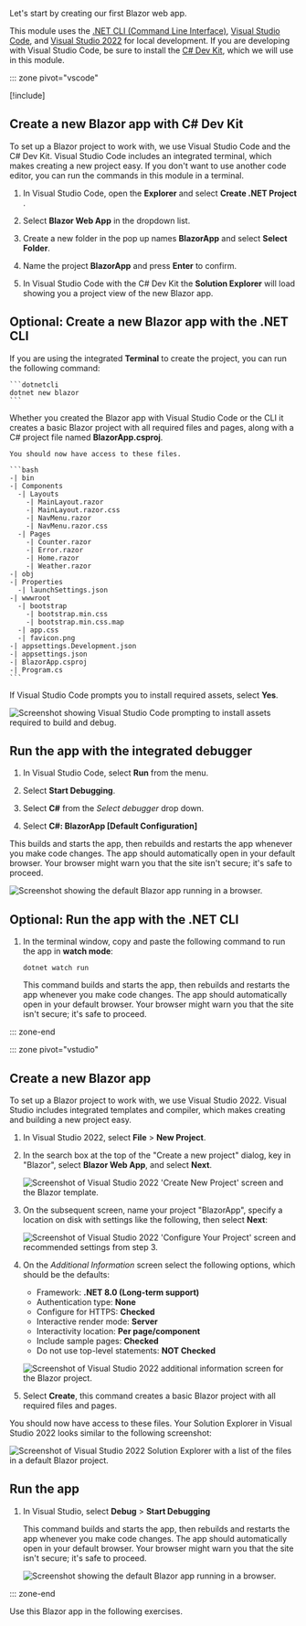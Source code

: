 Let's start by creating our first Blazor web app.

This module uses the [.NET CLI (Command Line Interface)](/dotnet/core/tools/), [Visual Studio Code](https://code.visualstudio.com), and [Visual Studio 2022](https://visualstudio.com) for local development. If you are developing with Visual Studio Code, be sure to install the [C# Dev Kit](https://code.visualstudio.com/docs/csharp/get-started#_install), which we will use in this module.

::: zone pivot="vscode"

[!include[](../../../includes/dotnet8-sdk-version.md)]

## Create a new Blazor app with C# Dev Kit

To set up a Blazor project to work with, we use Visual Studio Code and the C# Dev Kit. Visual Studio Code includes an integrated terminal, which makes creating a new project easy. If you don't want to use another code editor, you can run the commands in this module in a terminal.

1. In Visual Studio Code, open the **Explorer** and select **Create .NET Project** .

2. Select **Blazor Web App** in the dropdown list.

3. Create a new folder in the pop up names **BlazorApp** and select **Select Folder**.

4. Name the project **BlazorApp** and press **Enter** to confirm.

5. In Visual Studio Code with the C# Dev Kit the **Solution Explorer** will load showing you a project view of the new Blazor app.

## Optional: Create a new Blazor app with the .NET CLI

If you are using the integrated **Terminal** to create the project, you can run the following command:

    ```dotnetcli
    dotnet new blazor
    ```

Whether you created the Blazor app with Visual Studio Code or the CLI it creates a basic Blazor project with all required files and pages, along with a C# project file named **BlazorApp.csproj**.

    You should now have access to these files.

    ```bash
    -| bin
    -| Components
      -| Layouts
        -| MainLayout.razor
        -| MainLayout.razor.css
        -| NavMenu.razor
        -| NavMenu.razor.css
      -| Pages
        -| Counter.razor
        -| Error.razor
        -| Home.razor
        -| Weather.razor
    -| obj
    -| Properties
      -| launchSettings.json
    -| wwwroot
      -| bootstrap
        -| bootstrap.min.css
        -| bootstrap.min.css.map
      -| app.css
      -| favicon.png
    -| appsettings.Development.json
    -| appsettings.json
    -| BlazorApp.csproj
    -| Program.cs
    ```

If Visual Studio Code prompts you to install required assets, select **Yes**.

   ![Screenshot showing Visual Studio Code prompting to install assets required to build and debug.](../media/missing-assets-visual-studio-code.png)

## Run the app with the integrated debugger

1. In Visual Studio Code, select **Run** from the menu.

1. Select  **Start Debugging**.

1. Select **C#** from the _Select debugger_ drop down.

1. Select **C#: BlazorApp [Default Configuration]**

  This builds and starts the app, then rebuilds and restarts the app whenever you make code changes. The app should automatically open in your default browser. Your browser might warn you that the site isn't secure; it's safe to proceed.

   ![Screenshot showing the default Blazor app running in a browser.](../media/hello-blazor.png)

## Optional: Run the app with the .NET CLI

1. In the terminal window, copy and paste the following command to run the app in **watch mode**:

    ```dotnetcli
    dotnet watch run
    ```

    This command builds and starts the app, then rebuilds and restarts the app whenever you make code changes. The app should automatically open in your default browser. Your browser might warn you that the site isn't secure; it's safe to proceed.

::: zone-end

::: zone pivot="vstudio"

## Create a new Blazor app

To set up a Blazor project to work with, we use Visual Studio 2022. Visual Studio includes integrated templates and compiler, which makes creating and building a new project easy.

1. In Visual Studio 2022, select **File** > **New Project**.

1. In the search box at the top of the "Create a new project" dialog, key in "Blazor", select **Blazor Web App**, and select **Next**.

   ![Screenshot of Visual Studio 2022 'Create New Project' screen and the Blazor template.](../media/visual-studio-2022-create-new-project.png)

1. On the subsequent screen, name your project "BlazorApp", specify a location on disk with settings like the following, then select **Next**:

   ![Screenshot of Visual Studio 2022 'Configure Your Project' screen and recommended settings from step 3.](../media/visual-studio-2022-configure-project.png)  

1. On the *Additional Information* screen select the following options, which should be the defaults:
   - Framework:  **.NET 8.0 (Long-term support)**
   - Authentication type: **None**
   - Configure for HTTPS: **Checked**
   - Interactive render mode: **Server**
   - Interactivity location: **Per page/component** 
   - Include sample pages: **Checked**
   - Do not use top-level statements: **NOT Checked**

   ![Screenshot of Visual Studio 2022 additional information screen for the Blazor project.](../media/visual-studio-2022-additional-information.png)

1. Select **Create**, this command creates a basic Blazor project with all required files and pages.

  You should now have access to these files. Your Solution Explorer in Visual Studio 2022 looks similar to the following screenshot:

  ![Screenshot of Visual Studio 2022 Solution Explorer with a list of the files in a default Blazor project.](../media/visual-studio-2022-solution-explorer.png)

## Run the app

1. In Visual Studio, select **Debug** > **Start Debugging**

    This command builds and starts the app, then rebuilds and restarts the app whenever you make code changes. The app should automatically open in your default browser. Your browser might warn you that the site isn't secure; it's safe to proceed.

    ![Screenshot showing the default Blazor app running in a browser.](../media/hello-blazor.png)

::: zone-end

Use this Blazor app in the following exercises.

